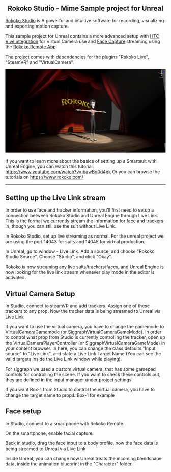 <h2 align="center"> Rokoko Studio - Mime Sample project for Unreal</h1>

[Rokoko Studio](https://www.rokoko.com/en/products/studio) is A powerful and intuitive software for recording, visualizing and exporting motion capture.

This sample project for Unreal contains a more advanced setup with [HTC Vive integration](https://www.rokoko.com/en/products/virtual-production) for Virtual Camera use and [Face Capture](https://www.rokoko.com/en/products/face-capture) streaming using the [Rokoko Remote App](https://apps.apple.com/us/app/rokoko-remote/id1465692290). 

The project comes with dependencies for the plugins "Rokoko Live", "SteamVR" and "VirtualCamera".

![Scene example](Images/image1.png?raw=true)

If you want to learn more about the basics of setting up a Smartsuit with Unreal Engine, you can watch this tutorial: https://www.youtube.com/watch?v=ibawBo0d4gk
Or you can browse the tutorials on https://www.rokoko.com/

---

## Setting up the Live Link stream

In order to use face and tracker information, you'll first need to setup a connection between Rokoko Studio and Unreal Engine through Live Link. This is the format we currently stream the information for face and trackers in, though you can still use the suit without Live Link. 

In Rokoko Studio, set up live streaming as normal. For the unreal project we are using the port 14043 for suits and 14045 for virtual production. 

In Unreal, go to window - Live Link. Add a source, and choose "Rokoko Studio Source". Choose "Studio", and click "Okay". 

Rokoko is now streaming any live suits/trackers/faces, and Unreal Engine is now looking for the live link stream whenever play mode in the editor is activated. 

## Virtual Camera Setup

In Studio, connect to steamVR and add trackers. Assign one of these trackers to any prop. Now the tracker data is being streamed to Unreal via Live Link

If you want to use the virtual camera, you have to change the gamemode to VirtualCameraGamemode (or SiggraphVirtualCameraGameMode). In order to control what prop from Studio is currently controlling the tracker, open up the VirtualCameraPlayerController (or SiggraphVirtualCameraGameMode) in your content browser. In here, you can change the class defaults "Input source" to "Live Link", and state a Live Link Target Name (You can see the valid targets inside the Live Link window while playing). 

For siggraph we used a custom virtual camera, that has some gamepad controls for controlling the scene. If you want to check these controls out, they are defined in the input manager under project settings. 

If you want Box-1 from Studio to control the virtual camera, you have to change the target name to prop:L:Box-1 for example

## Face setup

In Studio, connect to a smartphone with Rokoko Remote.

On the smartphone, enable facial capture.

Back in studio, drag the face input to a body profile, now the face data is being streamed to Unreal via Live Link

Inside Unreal, you can change how Unreal treats the incoming blendshape data, inside the animation blueprint in the "Character" folder.